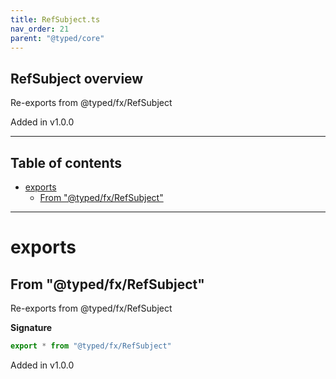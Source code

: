 ```yaml
---
title: RefSubject.ts
nav_order: 21
parent: "@typed/core"
---
```


## RefSubject overview

Re-exports from @typed/fx/RefSubject

Added in v1.0.0

---

<h2 class="text-delta">Table of contents</h2>

- [exports](#exports)
  - [From "@typed/fx/RefSubject"](#from-typedfxrefsubject)

---

# exports

## From "@typed/fx/RefSubject"

Re-exports from @typed/fx/RefSubject

**Signature**

```ts
export * from "@typed/fx/RefSubject"
```

Added in v1.0.0
